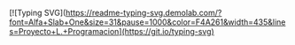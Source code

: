 [![Typing SVG](https://readme-typing-svg.demolab.com/?font=Alfa+Slab+One&size=31&pause=1000&color=F4A261&width=435&lines=Proyecto+L.+Programacion](https://git.io/typing-svg)
